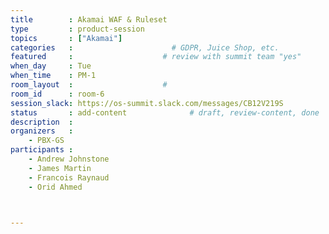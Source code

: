 ```yaml
---
title        : Akamai WAF & Ruleset
type         : product-session
topics       : ["Akamai"]
categories   :                      # GDPR, Juice Shop, etc.
featured     :                    # review with summit team "yes"
when_day     : Tue
when_time    : PM-1
room_layout  :                    #
room_id      : room-6
session_slack: https://os-summit.slack.com/messages/CB12V219S
status       : add-content              # draft, review-content, done
description  :
organizers   :
    - PBX-GS
participants :
    - Andrew Johnstone
    - James Martin
    - Francois Raynaud
    - Orid Ahmed



---
```


<!-- (add more details about DevSecOps Maturity Model here)

## WHY

(...)

## What

(...)

## Outcomes

(...)

## References

(...) -->
